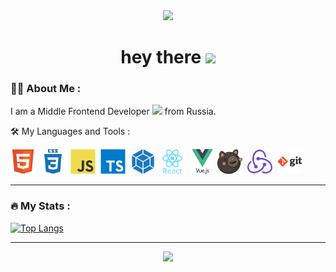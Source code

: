 <div id="header" align="center">
  <img src="https://media.giphy.com/media/JVmYAO3MkGNiM/giphy.gif" width="300"/>

  <h1>
    hey there
    <img src="https://media.giphy.com/media/hvRJCLFzcasrR4ia7z/giphy.gif" width="30px"/>
  </h1>
</div>

### :woman_technologist: About Me :

I am a Middle Frontend Developer <img src="https://media.giphy.com/media/WUlplcMpOCEmTGBtBW/giphy.gif" width="30"> from Russia.

:hammer_and_wrench: My Languages and Tools :
<div>
  <img src="https://github.com/devicons/devicon/blob/master/icons/html5/html5-original.svg" title="HTML5" alt="HTML" width="40" height="40"/>&nbsp;
  <img src="https://github.com/devicons/devicon/blob/master/icons/css3/css3-plain-wordmark.svg"  title="CSS3" alt="CSS" width="40" height="40"/>&nbsp;
  <img src="https://github.com/devicons/devicon/blob/master/icons/javascript/javascript-original.svg" title="JavaScript" alt="JavaScript" width="40" height="40"/>&nbsp;
  <img src="https://github.com/devicons/devicon/blob/master/icons/typescript/typescript-original.svg" title="TypeScript" alt="TypeScript" width="40" height="40"/>&nbsp;
  <img src="https://github.com/devicons/devicon/blob/master/icons/webpack/webpack-plain.svg" title="Webpack" alt="Webpack" width="40" height="40"/>&nbsp;
  <img src="https://github.com/devicons/devicon/blob/master/icons/react/react-original-wordmark.svg" title="React" alt="React" width="40" height="40"/>&nbsp;
  <img src="https://github.com/devicons/devicon/blob/master/icons/vuejs/vuejs-original-wordmark.svg" title="Vue" **alt="Vue" width="40" height="40"/>
  <img src="https://github.com/devicons/devicon/blob/master/icons/zustand/zustand-original.svg" title="Zustand" alt="Zustand " width="40" height="40"/>&nbsp;
  <img src="https://github.com/devicons/devicon/blob/master/icons/redux/redux-original.svg" title="Redux" alt="Redux " width="40" height="40"/>&nbsp;
  <img src="https://github.com/devicons/devicon/blob/master/icons/git/git-original-wordmark.svg" title="Git" **alt="Git" width="40" height="40"/>
</div>

---

### :fire: My Stats :

[![Top Langs](https://github-readme-stats.vercel.app/api/top-langs/?username=gilmielle&layout=compact&theme=vision-friendly-dark)](https://github.com/anuraghazra/github-readme-stats)

---

<div align="center">
  <img src="https://i.giphy.com/media/k0ijJhqrUP4T2EvmJ1/giphy.webp" height="300"/>
</div>

<!---
Gilmielle/Gilmielle is a ✨ special ✨ repository because its `README.md` (this file) appears on your GitHub profile.
You can click the Preview link to take a look at your changes.
--->
